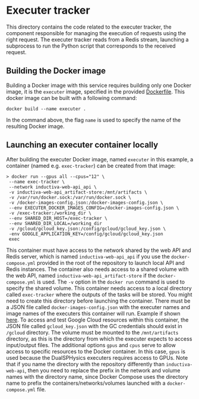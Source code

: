 # Executer tracker

This directory contains the code related to the executer tracker, the
component responsible for managing the execution of requests using the
right request. The executer tracker reads from a Redis stream, launching
a subprocess to run the Python script that corresponds to the received
request.

## Building the Docker image

Building a Docker image with this service requires building only one Docker image, it is 
the `executer` image, specified in the provided [Dockerfile](Dockerfile). This docker
image can be built with a following command:

```shell
docker build --name executer .
```

In the command above, the flag `name` is used to specify the name of the resulting
Docker image.

## Launching an executer container locally

After building the executer Docker image, named `executer` in this example, a container (named e.g. `exec-tracker`) can be created from that image:

```shell
> docker run --gpus all --cpus="12" \
 --name exec-tracker \
 --network inductiva-web-api_api \
 -v inductiva-web-api_artifact-store:/mnt/artifacts \
 -v /var/run/docker.sock:/var/run/docker.sock \
 -v /docker-images-config.json:/docker-images-config.json \ 
 --env EXECUTER_DOCKER_IMAGES_CONFIG=/docker-images-config.json \
 -v /exec-tracker:/working_dir \
 --env SHARED_DIR_HOST=/exec-tracker \
 --env SHARED_DIR_LOCAL=/working_dir 
 -v /gcloud/gcloud_key.json:/config/gcloud/gcloud_key.json \ 
 -env GOOGLE_APPLICATION_KEY=/config/gcloud/gcloud_key.json
 exec
```

This container must have access to the network shared by the web API
and Redis server, which is named `inductiva-web-api_api` if you use the `docker-compose.yml` provided in the root of the repository to launch local API and Redis instances.
The container also needs access to a shared volume with the web API, named `inductiva-web-api_artifact-store` if the `docker-compose.yml` is used. The `-v` option in the `docker run` command is used to specify the shared volume.
This container needs access to a local directory called `exec-tracker` where the outputs of the tasks will be stored. You might need to create this directory before launching the container.
There must be a JSON file called `docker-images-config.json` with the executer names and image names of the executers this container will run. Example if shown [here](https://github.com/inductiva/inductiva-web-api/blob/2711bdc96c701579fa4442016cd637725a7ae55a/executer-tracker/src/utils/config.py#L38).
To access and test Google Cloud resources within this container, the JSON file called `gcloud_key.json` with the GC credentials should exist in `/gcloud` directory.
The volume must be mounted to the `/mnt/artifacts` directory, as this is the directory from which the executer expects to access input/output files.
The additional options `gpus` and `cpus` serve to allow access to specific resources to the Docker container. In this case, `gpus` is used because the DualSPHysics executers requires access to GPUs.
Note that if you name the directory with the repository differently than `inductiva-web-api`, then you need to replace the prefix in the network and volume names with the directory name, since Docker Compose uses the directory name to prefix the containers/networks/volumes launched with a `docker-compose.yml` file.
